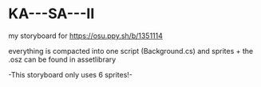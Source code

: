 # KA---SA---II
my storyboard for https://osu.ppy.sh/b/1351114

everything is compacted into one script (Background.cs) and sprites + the .osz can be found in assetlibrary

-This storyboard only uses 6 sprites!-
